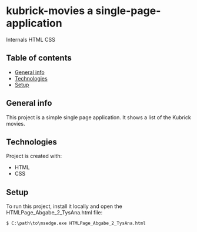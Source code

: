 # kubrick-movies a single-page-application
Internals HTML CSS

## Table of contents
* [General info](#general-info)
* [Technologies](#technologies)
* [Setup](#setup)

## General info
This project is a simple single page application. It shows a list of the Kubrick movies.
	
## Technologies
Project is created with:
* HTML
* CSS

## Setup
To run this project, install it locally and open the HTMLPage_Abgabe_2_TysAna.html file:

```
$ C:\path\to\msedge.exe HTMLPage_Abgabe_2_TysAna.html
```

